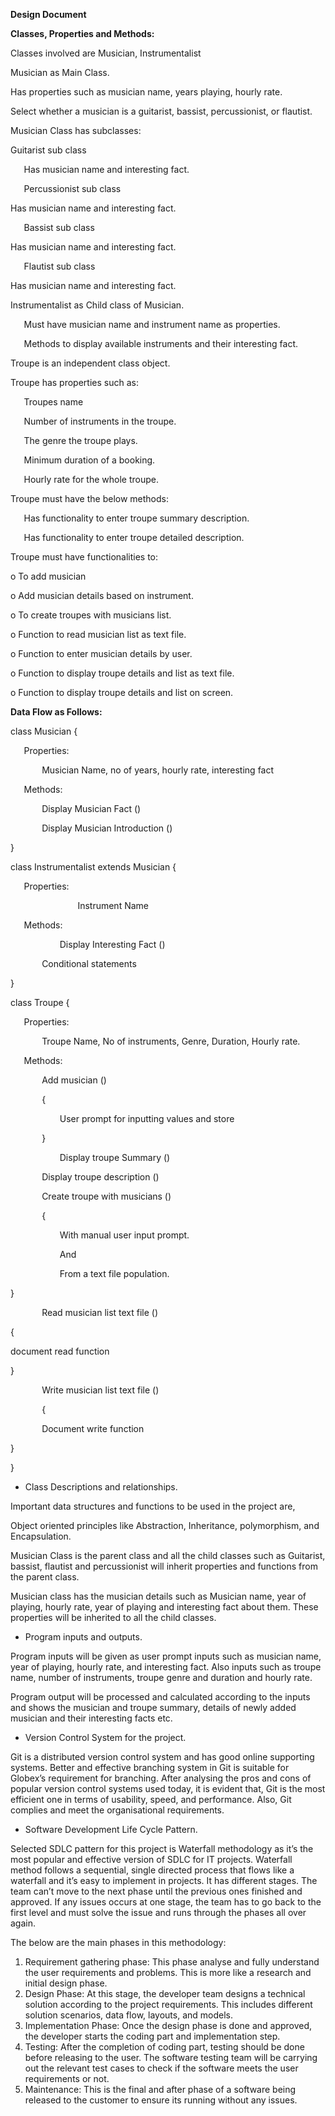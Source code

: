 ﻿**Design Document**

**Classes, Properties and Methods:**

Classes involved are Musician, Instrumentalist

Musician as Main Class. 

Has properties such as musician name, years playing, hourly rate.

Select whether a musician is a guitarist, bassist, percussionist, or flautist.

Musician Class has subclasses:  



Guitarist sub class

`	`Has musician name and interesting fact.

`	`Percussionist sub class

Has musician name and interesting fact.

`	`Bassist sub class

Has musician name and interesting fact.

`	`Flautist sub class

Has musician name and interesting fact.


Instrumentalist as Child class of Musician.

`	`Must have musician name and instrument name as properties.

`	`Methods to display available instruments and their interesting fact.

Troupe is an independent class object. 

Troupe has properties such as:

`	`Troupes name

`	`Number of instruments in the troupe.

`	`The genre the troupe plays.

`	`Minimum duration of a booking.

`	`Hourly rate for the whole troupe.

Troupe must have the below methods:

`	`Has functionality to enter troupe summary description.

`	`Has functionality to enter troupe detailed description.

Troupe must have functionalities to:

o	To add musician

o	Add musician details based on instrument.

o	To create troupes with musicians list.

o	Function to read musician list as text file.

o	Function to enter musician details by user.

o	Function to display troupe details and list as text file.

o	Function to display troupe details and list on screen.

**Data Flow as Follows:**

class Musician {

`  	`Properties:

`		`Musician Name, no of years, hourly rate, interesting fact

`	`Methods: 

`    	`Display Musician Fact ()

`     	`Display Musician Introduction ()

}

class Instrumentalist extends Musician {

`	`Properties:

`        		`Instrument Name

`	`Methods:   

`   		`Display Interesting Fact ()

`		`Conditional statements

}

class Troupe {

`	`Properties:

`		`Troupe Name, No of instruments, Genre, Duration, Hourly rate.

`	`Methods:

`		`Add musician ()

`		`{

`			`User prompt for inputting values and store

`		`}

`   		`Display troupe Summary ()

`		`Display troupe description ()



`		`Create troupe with musicians ()

`		`{

`			`With manual user input prompt.

`			`And

`			`From a text file population.

}

`		`Read musician list text file ()

{ 

document read function

}

`		`Write musician list text file ()

`		`{

`		`Document write function

}

}

- Class Descriptions and relationships.

Important data structures and functions to be used in the project are,

Object oriented principles like Abstraction, Inheritance, polymorphism, and Encapsulation.

Musician Class is the parent class and all the child classes such as Guitarist, bassist, flautist and percussionist will inherit properties and functions from the parent class.

Musician class has the musician details such as Musician name, year of playing, hourly rate, year of playing and interesting fact about them. These properties will be inherited to all the child classes.

- Program inputs and outputs.

Program inputs will be given as user prompt inputs such as musician name, year of playing, hourly rate, and interesting fact. Also inputs such as troupe name, number of instruments, troupe genre and duration and hourly rate.

Program output will be processed and calculated according to the inputs and shows the musician and troupe summary, details of newly added musician and their interesting facts etc.


- Version Control System for the project.

Git is a distributed version control system and has good online supporting systems. Better and effective branching system in Git is suitable for Globex’s requirement for branching. After analysing the pros and cons of popular version control systems used today, it is evident that, Git is the most efficient one in terms of usability, speed, and performance. Also, Git complies and meet the organisational requirements.

- Software Development Life Cycle Pattern.

Selected SDLC pattern for this project is Waterfall methodology as it’s the most popular and effective version of SDLC for IT projects. Waterfall method follows a sequential, single directed process that flows like a waterfall and it’s easy to implement in projects. It has different stages. The team can’t move to the next phase until the previous ones finished and approved. If any issues occurs at one stage, the team has to go back to the first level and must solve the issue and runs through the phases all over again.

The below are the main phases in this methodology:

1. Requirement gathering phase: This phase analyse and fully understand the user requirements and problems. This is more like a research and initial design phase.
1. Design Phase: At this stage, the developer team designs a technical solution according to the project requirements. This includes different solution scenarios, data flow, layouts, and models.
1. Implementation Phase: Once the design phase is done and approved, the developer starts the coding part and implementation step.
1. Testing: After the completion of coding part, testing should be done before releasing to the user. The software testing team will be carrying out the relevant test cases to check if the software meets the user requirements or not.
1. Maintenance: This is the final and after phase of a software being released to the customer to ensure its running without any issues.





